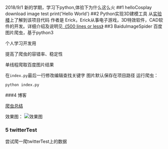 2018/9/1
新的学期，学习下python,体验下为什么这么火
##1 helloCosplay
download image
test print('Hello World')
##2 Python实现3D建模工具
从[实验楼](https://www.shiyanlou.com/courses/561)上了解到该项目代码
作者是 Erick，Erick从事电子游戏，3D特效软件，CAD软件的开发。详细介绍及说明见[《500 lines or less》](http://aosabook.org/en/500L/a-3d-modeller.html)
##3 BaiduImageSpider
百度图片爬虫，基于python3

个人学习开发用

提高了爬虫的容错率、稳定性

单线程爬取百度图片结果

在`index.py`最后一行修改编辑查找关键字
图片默认保存在项目路径
运行爬虫：
``` python
python index.py
```

###4 博客

[爬虫总结](http://www.jwlchina.cn/2016/02/06/python%E7%99%BE%E5%BA%A6%E5%9B%BE%E7%89%87%E7%88%AC%E8%99%AB/)

效果图：
![效果图](http://www.jwlchina.cn/uploads/python%E5%9B%BE%E7%89%87%E7%88%AC%E8%99%AB%E6%88%AA%E5%9B%BE.png)
### 5 twitterTest
尝试爬一爬twitterTest上的数据